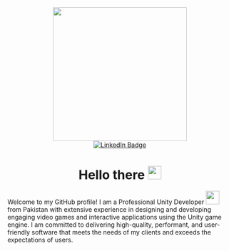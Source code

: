 <div id="header" align="center">
  <img src="https://media3.giphy.com/media/vLlpbDafjgHystuJ0a/giphy.gif?cid=ecf05e471y71dnfur8kvcrd7mfbz69j4530dhv8tihlp2o7t&rid=giphy.gif&ct=s" width="300"/>
</div>


<div align="center" id="badges" <img src="https://komarev.com/ghpvc/?username=ahmed1921&style=flat-square&color=blue" alt="">
  <a href="https://www.linkedin.com/in/ahmed-danish/">
    <img src="https://img.shields.io/badge/LinkedIn-blue?style=for-the-badge&logo=linkedin&logoColor=white" alt="LinkedIn Badge"/>
  </a>
</div>

<h1 align="center" >
  Hello there
  <img src="https://media.giphy.com/media/hvRJCLFzcasrR4ia7z/giphy.gif" width="30px"/>
</h1>

Welcome to my GitHub profile! I am a Professional Unity Developer <img src="https://media.giphy.com/media/WUlplcMpOCEmTGBtBW/giphy.gif" width="30"> from Pakistan with extensive experience in designing and developing engaging video games and interactive applications using the Unity game engine. I am committed to delivering high-quality, performant, and user-friendly software that meets the needs of my clients and exceeds the expectations of users.

